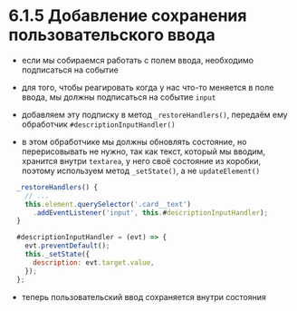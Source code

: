 # 6.1.5 Добавление сохранения пользовательского ввода

- если мы собираемся работать с полем ввода, необходимо подписаться на событие

- для того, чтобы реагировать когда у нас что-то меняется в поле ввода, мы должны подписаться на событие `input`

- добавляем эту подписку в метод `_restoreHandlers()`, передаём ему обработчик `#descriptionInputHandler()`

- в этом обработчике мы должны обновлять состояние, но перерисовывать не нужно, так как текст, который мы вводим, хранится внутри `textarea`, у него своё состояние из коробки, поэтому используем метод `_setState()`, а не `updateElement()`

```js
  _restoreHandlers() {
    // ...
    this.element.querySelector('.card__text')
      .addEventListener('input', this.#descriptionInputHandler);
  }

  #descriptionInputHandler = (evt) => {
    evt.preventDefault();
    this._setState({
      description: evt.target.value,
    });
  };
```

- теперь пользовательский ввод сохраняется внутри состояния